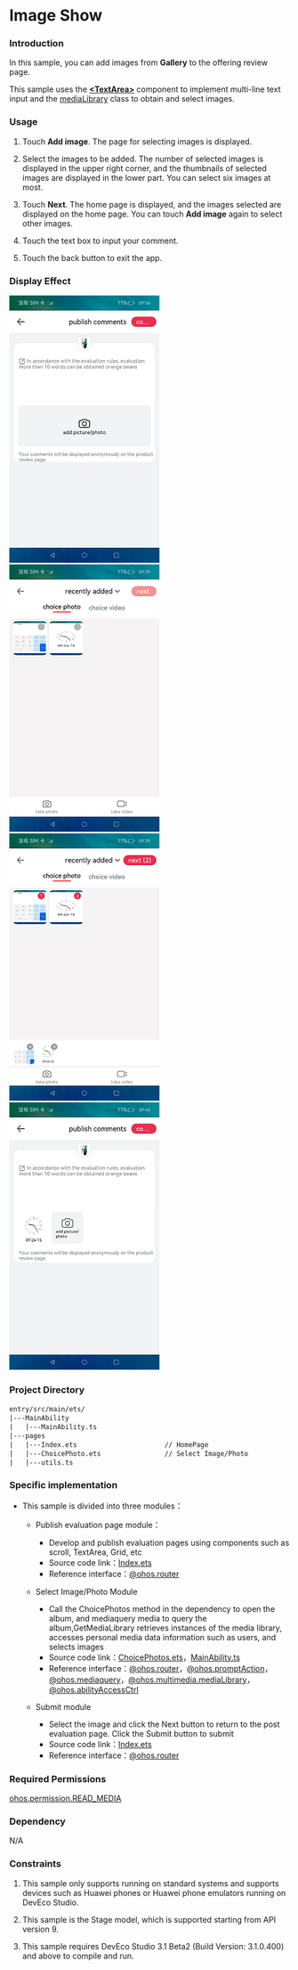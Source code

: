 # Image Show

### Introduction

In this sample, you can add images from **Gallery** to the offering review page.

This sample uses the [**\<TextArea>**](https://gitee.com/openharmony/docs/blob/master/en/application-dev/reference/arkui-ts/ts-basic-components-textarea.md) component to implement multi-line text input and the [mediaLibrary](https://gitee.com/openharmony/docs/blob/master/en/application-dev/reference/apis/js-apis-mediaquery.md) class to obtain and select images.

### Usage

1. Touch **Add image**. The page for selecting images is displayed.

2. Select the images to be added. The number of selected images is displayed in the upper right corner, and the thumbnails of selected images are displayed in the lower part. You can select six images at most.

3. Touch **Next**. The home page is displayed, and the images selected are displayed on the home page. You can touch **Add image** again to select other images.

4. Touch the text box to input your comment.

5. Touch the back button to exit the app.

### Display Effect

![](screenshots/devices/en/index.png) ![](screenshots/devices/en/not_choice.png) ![](screenshots/devices/en/choice.png) ![](screenshots/devices/en/show.png)

### Project Directory
```
entry/src/main/ets/                 
|---MainAbility
|   |---MainAbility.ts                    
|---pages
|   |---Index.ets                      // HomePage
|   |---ChoicePhoto.ets                // Select Image/Photo 
|   |---utils.ts
```

### Specific implementation
* This sample is divided into three modules：
    * Publish evaluation page module：
        * Develop and publish evaluation pages using components such as scroll, TextArea, Grid, etc
        * Source code link：[Index.ets](entry/src/main/ets/pages/Index.ets)
        * Reference interface：[@ohos.router](https://gitee.com/openharmony/docs/blob/master/zh-cn/application-dev/reference/apis/js-apis-router.md)

    * Select Image/Photo Module
        * Call the ChoicePhotos method in the dependency to open the album, and mediaquery media to query the album,GetMediaLibrary retrieves instances of the media library, accesses personal media data information such as users, and selects images
        * Source code link：[ChoicePhotos.ets](imagelibrary/src/main/ets/components/pages/ChoicePhotos.ets)，[MainAbility.ts](entry/src/main/ets/MainAbility/MainAbility.ts)
        * Reference interface：[@ohos.router](https://gitee.com/openharmony/docs/blob/master/zh-cn/application-dev/reference/apis/js-apis-router.md)，[@ohos.promptAction](https://gitee.com/openharmony/docs/blob/master/zh-cn/application-dev/reference/apis/js-apis-promptAction.md)，[@ohos.mediaquery](https://gitee.com/openharmony/docs/blob/master/zh-cn/application-dev/reference/apis/js-apis-system-mediaquery.md)，[@ohos.multimedia.mediaLibrary](https://gitee.com/openharmony/docs/blob/master/zh-cn/application-dev/reference/apis/js-apis-medialibrary.md)，[@ohos.abilityAccessCtrl](https://gitee.com/openharmony/docs/blob/master/zh-cn/application-dev/reference/apis/js-apis-abilityAccessCtrl.md)

    * Submit module
        * Select the image and click the Next button to return to the post evaluation page. Click the Submit button to submit
        * Source code link：[Index.ets](entry/src/main/ets/pages/Index.ets)
        * Reference interface：[@ohos.router](https://gitee.com/openharmony/docs/blob/master/zh-cn/application-dev/reference/apis/js-apis-router.md)

### Required Permissions

[ohos.permission.READ_MEDIA](https://gitee.com/openharmony/docs/blob/master/en/application-dev/security/permission-list.md)

### Dependency

N/A

### Constraints

1. This sample only supports running on standard systems and supports devices such as Huawei phones or Huawei phone emulators running on DevEco Studio.

2. This sample is the Stage model, which is supported starting from API version 9.

3. This sample requires DevEco Studio 3.1 Beta2 (Build Version: 3.1.0.400) and above to compile and run.
